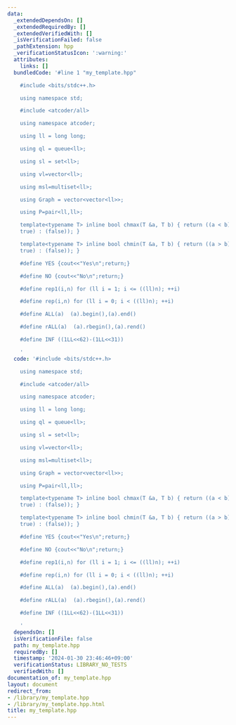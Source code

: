 ```yaml
---
data:
  _extendedDependsOn: []
  _extendedRequiredBy: []
  _extendedVerifiedWith: []
  _isVerificationFailed: false
  _pathExtension: hpp
  _verificationStatusIcon: ':warning:'
  attributes:
    links: []
  bundledCode: '#line 1 "my_template.hpp"

    #include <bits/stdc++.h>

    using namespace std;

    #include <atcoder/all>

    using namespace atcoder;

    using ll = long long;

    using ql = queue<ll>;

    using sl = set<ll>;

    using vl=vector<ll>;

    using msl=multiset<ll>;

    using Graph = vector<vector<ll>>;

    using P=pair<ll,ll>;

    template<typename T> inline bool chmax(T &a, T b) { return ((a < b) ? (a = b,
    true) : (false)); }

    template<typename T> inline bool chmin(T &a, T b) { return ((a > b) ? (a = b,
    true) : (false)); }

    #define YES {cout<<"Yes\n";return;}

    #define NO {cout<<"No\n";return;}

    #define rep1(i,n) for (ll i = 1; i <= ((ll)n); ++i)

    #define rep(i,n) for (ll i = 0; i < ((ll)n); ++i)

    #define ALL(a)  (a).begin(),(a).end()

    #define rALL(a)  (a).rbegin(),(a).rend()

    #define INF ((1LL<<62)-(1LL<<31))

    '
  code: '#include <bits/stdc++.h>

    using namespace std;

    #include <atcoder/all>

    using namespace atcoder;

    using ll = long long;

    using ql = queue<ll>;

    using sl = set<ll>;

    using vl=vector<ll>;

    using msl=multiset<ll>;

    using Graph = vector<vector<ll>>;

    using P=pair<ll,ll>;

    template<typename T> inline bool chmax(T &a, T b) { return ((a < b) ? (a = b,
    true) : (false)); }

    template<typename T> inline bool chmin(T &a, T b) { return ((a > b) ? (a = b,
    true) : (false)); }

    #define YES {cout<<"Yes\n";return;}

    #define NO {cout<<"No\n";return;}

    #define rep1(i,n) for (ll i = 1; i <= ((ll)n); ++i)

    #define rep(i,n) for (ll i = 0; i < ((ll)n); ++i)

    #define ALL(a)  (a).begin(),(a).end()

    #define rALL(a)  (a).rbegin(),(a).rend()

    #define INF ((1LL<<62)-(1LL<<31))

    '
  dependsOn: []
  isVerificationFile: false
  path: my_template.hpp
  requiredBy: []
  timestamp: '2024-01-30 23:46:46+09:00'
  verificationStatus: LIBRARY_NO_TESTS
  verifiedWith: []
documentation_of: my_template.hpp
layout: document
redirect_from:
- /library/my_template.hpp
- /library/my_template.hpp.html
title: my_template.hpp
---
```

